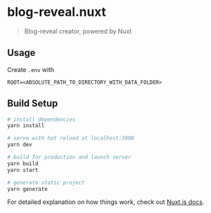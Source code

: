 # blog-reveal.nuxt

> Blog-reveal creator, powered by Nuxt

## Usage

Create `.env` with

```env
ROOT=<ABSOLUTE_PATH_TO_DIRECTORY_WITH_DATA_FOLDER>
```

## Build Setup

``` bash
# install dependencies
yarn install

# serve with hot reload at localhost:3000
yarn dev

# build for production and launch server
yarn build
yarn start

# generate static project
yarn generate
```

For detailed explanation on how things work, check out [Nuxt.js docs](https://nuxtjs.org).
